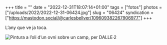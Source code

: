 +++
title = ""
date = "2022-12-31T18:07:14+01:00"
tags = ["fotos"]
photos = ["/uploads/2022/2022-12-31-06424.jpg"]
slug = "06424"
syndication = ["https://mastodon.social/@carlesbellver/109609382267906977"]
+++

L’any que ve ja toca.

<img alt="Pintura a l’oli d’un ovni sobre un camp, per DALLE·2" src="/uploads/2022/2022-12-31-06424.jpg">
